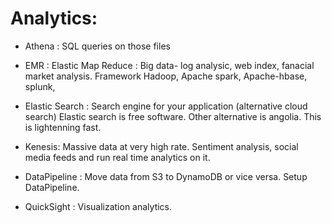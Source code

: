 Analytics:
==========

- Athena : SQL queries on those files

- EMR : Elastic Map Reduce : Big data- log analysic, web index, fanacial market analysis.
 Framework Hadoop, Apache spark, Apache-hbase, splunk,

- Elastic Search : Search engine for your application (alternative cloud search)
Elastic search is free software. Other alternative is angolia. This is lightenning fast.

- Kenesis: Massive data at very high rate. Sentiment analysis, social media feeds
and run real time analytics on it.

- DataPipeline : Move data from S3 to DynamoDB or vice versa. Setup DataPipeline.

- QuickSight : Visualization analytics.



